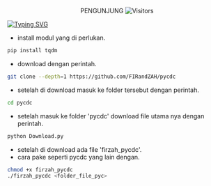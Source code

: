 
<p align="center"> 
 PENGUNJUNG 

 <img src="https://profile-counter.glitch.me/FIRandZAH/count.svg" alt="Visitors">
</p>

[![Typing SVG](https://readme-typing-svg.demolab.com?font=Fira+Code&pause=1000&color=00FF00&background=31FF9400&width=435&lines=Pycdc+converter+pyc+to+python)](https://git.io/typing-svg)

- install modul yang di perlukan.

```sh
pip install tqdm
```
- download dengan perintah.
```sh
git clone --depth=1 https://github.com/FIRandZAH/pycdc
```
- setelah di download masuk ke folder tersebut dengan perintah.
```sh
cd pycdc
```
- setelah masuk ke folder 'pycdc' download file utama nya dengan perintah.
```sh
python Download.py
```
- setelah di download ada file 'firzah_pycdc'.
- cara pake seperti pycdc yang lain dengan.
```sh
chmod +x firzah_pycdc
./firzah_pycdc <folder_file_pyc>
```
